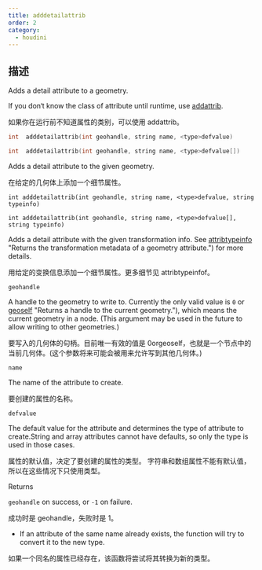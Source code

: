 ```yaml
---
title: adddetailattrib
order: 2
category:
  - houdini
---
```

    
## 描述

Adds a detail attribute to a geometry.

If you don‘t know the class of attribute until runtime, use
[addattrib](addattrib.html "Adds an attribute to a geometry.").

如果你在运行前不知道属性的类别，可以使用 addattrib。

```c
int  adddetailattrib(int geohandle, string name, <type>defvalue)
```

```c
int  adddetailattrib(int geohandle, string name, <type>defvalue[])
```

Adds a detail attribute to the given geometry.

在给定的几何体上添加一个细节属性。

`int adddetailattrib(int geohandle, string name, <type>defvalue, string typeinfo)`

`int adddetailattrib(int geohandle, string name, <type>defvalue[], string typeinfo)`

Adds a detail attribute with the given transformation info. See
[attribtypeinfo](attribtypeinfo.html) "Returns the transformation metadata of a
geometry attribute.") for more details.

用给定的变换信息添加一个细节属性。更多细节见 attribtypeinfof。

`geohandle`

A handle to the geometry to write to. Currently the only valid value is `0` or
[geoself](geoself.html) "Returns a handle to the current geometry."), which
means the current geometry in a node. (This argument may be used in the future
to allow writing to other geometries.)

要写入的几何体的句柄。目前唯一有效的值是 0orgeoself，也就是一个节点中的当前几何体。(这个参数将来可能会被用来允许写到其他几何体。)

`name`

The name of the attribute to create.

要创建的属性的名称。

`defvalue`

The default value for the attribute and determines the type of attribute to
create.String and array attributes cannot have defaults, so only the type is
used in those cases.

属性的默认值，决定了要创建的属性的类型。 字符串和数组属性不能有默认值，所以在这些情况下只使用类型。

Returns

`geohandle` on success, or `-1` on failure.

成功时是 geohandle，失败时是 1。

- If an attribute of the same name already exists, the function will try to convert it to the new type.

如果一个同名的属性已经存在，该函数将尝试将其转换为新的类型。

